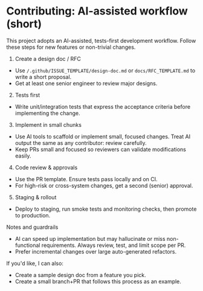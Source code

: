 # Contributing: AI-assisted workflow (short)

This project adopts an AI-assisted, tests-first development workflow. Follow these steps for new features or non-trivial changes.

1) Create a design doc / RFC
- Use `/.github/ISSUE_TEMPLATE/design-doc.md` or `docs/RFC_TEMPLATE.md` to write a short proposal.
- Get at least one senior engineer to review major designs.

2) Tests first
- Write unit/integration tests that express the acceptance criteria before implementing the change.

3) Implement in small chunks
- Use AI tools to scaffold or implement small, focused changes. Treat AI output the same as any contributor: review carefully.
- Keep PRs small and focused so reviewers can validate modifications easily.

4) Code review & approvals
- Use the PR template. Ensure tests pass locally and on CI.
- For high-risk or cross-system changes, get a second (senior) approval.

5) Staging & rollout
- Deploy to staging, run smoke tests and monitoring checks, then promote to production.

Notes and guardrails
- AI can speed up implementation but may hallucinate or miss non-functional requirements. Always review, test, and limit scope per PR.
- Prefer incremental changes over large auto-generated refactors.

If you'd like, I can also:
- Create a sample design doc from a feature you pick.
- Create a small branch+PR that follows this process as an example.
